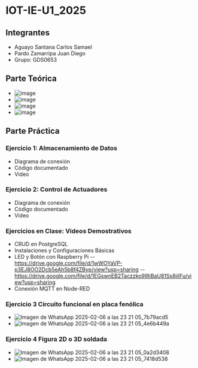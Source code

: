 # IOT-IE-U1_2025
## Integrantes
- Aguayo Santana Carlos Samael
- Pardo Zamarripa Juan Diego 
- Grupo: GDS0653

## Parte Teórica
- ![image](https://github.com/user-attachments/assets/04a2a2d3-0ca3-4d9c-9e5b-50eb92df800c)
- ![image](https://github.com/user-attachments/assets/a3f5f2f7-37e3-4f7b-9186-6661080f71b0)
- ![image](https://github.com/user-attachments/assets/b965d120-89ca-45e1-81f4-1c9d1f7ba0e8)
- ![image](https://github.com/user-attachments/assets/7262fb56-9b7b-4d3b-9033-4a8c7fdc12d7)





## Parte Práctica
### Ejercicio 1: Almacenamiento de Datos
- Diagrama de conexión
- Código documentado
- Video
### Ejercicio 2: Control de Actuadores
- Diagrama de conexión
- Código documentado
- Video
### Ejercicios en Clase: Videos Demostrativos
- CRUD en PostgreSQL
- Instalaciones y Configuraciones Básicas
- LED y Botón con Raspberry Pi
  -- https://drive.google.com/file/d/1wWOYaVP-p3EJ8OO2Dcb5eAh5b8f4ZBvp/view?usp=sharing
  -- https://drive.google.com/file/d/1EGswnEB2Taczzko99IiBaU81Ss8jiIFu/view?usp=sharing
- Conexión MQTT en Node-RED
### Ejercicio 3 Circuito funcional en placa fenólica
- ![Imagen de WhatsApp 2025-02-06 a las 23 21 05_7b79acd5](https://github.com/user-attachments/assets/e39893eb-1b16-48f4-aea5-75abcbe280e8)
- ![Imagen de WhatsApp 2025-02-06 a las 23 21 05_4e6b449a](https://github.com/user-attachments/assets/27b331a7-88f8-49d1-bb3d-906cbb8f4d8b)

### Ejercicio 4 Figura 2D o 3D soldada
- ![Imagen de WhatsApp 2025-02-06 a las 23 21 05_0a2d3408](https://github.com/user-attachments/assets/875e0c1e-489d-4e3a-a13b-d421d507f686)
- ![Imagen de WhatsApp 2025-02-06 a las 23 21 05_7418d538](https://github.com/user-attachments/assets/d19699e0-1878-43e5-b5d9-4a46cb1b6d07)



## 
